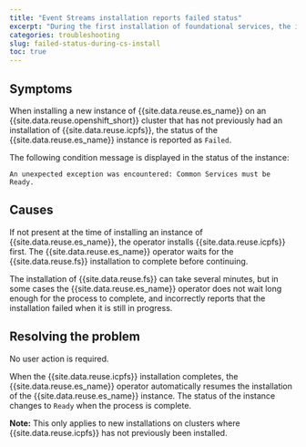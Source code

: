```yaml
---
title: "Event Streams installation reports failed status"
excerpt: "During the first installation of foundational services, the installation for the Event Streams instance reports a failed status."
categories: troubleshooting
slug: failed-status-during-cs-install
toc: true
---
```


## Symptoms

When installing a new instance of {{site.data.reuse.es_name}} on an {{site.data.reuse.openshift_short}} cluster that has not previously had an installation of {{site.data.reuse.icpfs}}, the status of the {{site.data.reuse.es_name}} instance is reported as `Failed`.

The following condition message is displayed in the status of the instance:

```
An unexpected exception was encountered: Common Services must be Ready.
```


## Causes

If not present at the time of installing an instance of {{site.data.reuse.es_name}}, the operator installs {{site.data.reuse.icpfs}} first. The {{site.data.reuse.es_name}} operator waits for the {{site.data.reuse.fs}} installation to complete before continuing.

The installation of {{site.data.reuse.fs}} can take several minutes, but in some cases the {{site.data.reuse.es_name}} operator does not wait long enough for the process to complete, and incorrectly reports that the installation failed when it is still in progress.

## Resolving the problem

No user action is required.

When the {{site.data.reuse.icpfs}} installation completes, the {{site.data.reuse.es_name}} operator automatically resumes the installation of the {{site.data.reuse.es_name}} instance. The status of the instance changes to `Ready` when the process is complete.

**Note:** This only applies to new installations on clusters where {{site.data.reuse.icpfs}} has not previously been installed.
